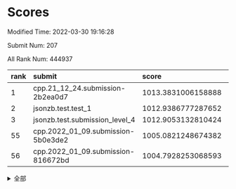 # Scores

Modified Time: 2022-03-30 19:16:28

Submit Num: 207

All Rank Num: 444937

| rank |               submit               |       score        |       sigma        | pk_num |
| :--- | :--------------------------------- | :----------------- | :----------------- | :----- |
| 1    | cpp.21_12_24.submission-2b2ea0d7   | 1013.3831006158888 | 0.7992625846424388 | 8599   |
| 2    | jsonzb.test.test_1                 | 1012.9386777287652 | 0.8111748569718236 | 8594   |
| 3    | jsonzb.test.submission_level_4     | 1012.9053132810424 | 0.8355649241617138 | 8595   |
| 55   | cpp.2022_01_09.submission-5b0e3de2 | 1005.0821248674382 | 0.7201838125255773 | 8599   |
| 56   | cpp.2022_01_09.submission-816672bd | 1004.7928253068593 | 0.7215597237849396 | 8597   |


<details>
<summary>全部</summary>

| rank |                 submit                 |       score        |       sigma        | pk_num |
| :--- | :------------------------------------- | :----------------- | :----------------- | :----- |
| 1    | cpp.21_12_24.submission-2b2ea0d7       | 1013.3831006158888 | 0.7992625846424388 | 8599   |
| 2    | jsonzb.test.test_1                     | 1012.9386777287652 | 0.8111748569718236 | 8594   |
| 3    | jsonzb.test.submission_level_4         | 1012.9053132810424 | 0.8355649241617138 | 8595   |
| 4    | gobigger.level_3.submission_level_3_33 | 1011.8463431040477 | 0.7765209306078245 | 8598   |
| 5    | gobigger.level_3.submission_level_3_5  | 1011.7030168901128 | 0.7670171745523781 | 8596   |
| 6    | gobigger.level_3.submission_level_3_39 | 1011.6115175272082 | 0.7602718532975979 | 8600   |
| 7    | gobigger.level_3.submission_level_3_3  | 1011.486432795752  | 0.7575649140936287 | 8602   |
| 8    | gobigger.level_3.submission_level_3_29 | 1011.3444103638345 | 0.7554325794756469 | 8597   |
| 9    | gobigger.level_3.submission_level_3_17 | 1011.2356606872752 | 0.7680116690247359 | 8594   |
| 10   | gobigger.level_3.submission_level_3_4  | 1011.1971595937323 | 0.7673008011392419 | 8602   |
| 11   | gobigger.level_3.submission_level_3_11 | 1011.0221472628753 | 0.7869460893182997 | 8599   |
| 12   | gobigger.level_3.submission_level_3_18 | 1010.9874110695571 | 0.7706205777646583 | 8603   |
| 13   | gobigger.level_3.submission_level_3_15 | 1010.8767833868105 | 0.7568223020362114 | 8597   |
| 14   | gobigger.level_3.submission_level_3_40 | 1010.8649052085952 | 0.7879794655119943 | 8596   |
| 15   | gobigger.level_3.submission_level_3_32 | 1010.8194253931308 | 0.7621320638255299 | 8601   |
| 16   | gobigger.level_3.submission_level_3_8  | 1010.4628553097926 | 0.7493695939481956 | 8598   |
| 17   | gobigger.level_3.submission_level_3_24 | 1010.3975007870199 | 0.7586717273667304 | 8595   |
| 18   | gobigger.level_3.submission_level_3_22 | 1010.3650685244108 | 0.7779470054488514 | 8595   |
| 19   | gobigger.level_3.submission_level_3_6  | 1010.2179532997948 | 0.7585350758488375 | 8595   |
| 20   | gobigger.level_3.submission_level_3_44 | 1010.2008349095292 | 0.7691703405748554 | 8596   |
| 21   | gobigger.level_3.submission_level_3_13 | 1010.1854207910171 | 0.7745122520182744 | 8596   |
| 22   | gobigger.level_3.submission_level_3_35 | 1010.0959095360066 | 0.7775731869023158 | 8596   |
| 23   | gobigger.level_3.submission_level_3_42 | 1010.0834226721496 | 0.7543436995588992 | 8598   |
| 24   | gobigger.level_3.submission_level_3_41 | 1010.0045652704267 | 0.7672225245449957 | 8602   |
| 25   | gobigger.level_3.submission_level_3_36 | 1009.9192741629652 | 0.7610428766113637 | 8604   |
| 26   | gobigger.level_3.submission_level_3_49 | 1009.8507612712169 | 0.727939804666023  | 8597   |
| 27   | gobigger.level_3.submission_level_3_37 | 1009.804791856075  | 0.7513453308937726 | 8601   |
| 28   | gobigger.level_3.submission_level_3_0  | 1009.7751963605473 | 0.7717261488121545 | 8597   |
| 29   | gobigger.level_3.submission_level_3_20 | 1009.7150227693334 | 0.7505561052253567 | 8595   |
| 30   | gobigger.level_3.submission_level_3_25 | 1009.6966921464411 | 0.7713446195402529 | 8597   |
| 31   | gobigger.level_3.submission_level_3_43 | 1009.6338061183502 | 0.745331886667513  | 8599   |
| 32   | gobigger.level_3.submission_level_3_34 | 1009.6308950472453 | 0.7576578175206455 | 8599   |
| 33   | gobigger.level_3.submission_level_3_19 | 1009.596516118073  | 0.7361695687267851 | 8598   |
| 34   | gobigger.level_3.submission_level_3_2  | 1009.583370618249  | 0.7468097031954967 | 8594   |
| 35   | gobigger.level_3.submission_level_3_47 | 1009.5459382109656 | 0.7466205228626975 | 8596   |
| 36   | gobigger.level_3.submission_level_3_26 | 1009.4902731688338 | 0.7587013682384444 | 8602   |
| 37   | gobigger.level_3.submission_level_3_7  | 1009.4403855072902 | 0.7708437044417245 | 8594   |
| 38   | gobigger.level_3.submission_level_3_21 | 1009.3977106773788 | 0.747242400645522  | 8591   |
| 39   | gobigger.level_3.submission_level_3_38 | 1009.3852146816333 | 0.7532880047673921 | 8600   |
| 40   | gobigger.level_3.submission_level_3_9  | 1009.3512497174806 | 0.7654086213447708 | 8594   |
| 41   | gobigger.level_3.submission_level_3_46 | 1009.3511428139944 | 0.7480622428253582 | 8595   |
| 42   | gobigger.level_3.submission_level_3_23 | 1009.282739185777  | 0.7504880077864078 | 8603   |
| 43   | gobigger.level_3.submission_level_3_12 | 1009.2167535950903 | 0.7408983511651708 | 8595   |
| 44   | gobigger.level_3.submission_level_3_31 | 1009.2156157024621 | 0.7604338884750569 | 8594   |
| 45   | gobigger.level_3.submission_level_3_14 | 1009.1896451354472 | 0.7437310182993007 | 8595   |
| 46   | gobigger.level_3.submission_level_3_28 | 1008.9879688016733 | 0.7597594981853684 | 8596   |
| 47   | gobigger.level_3.submission_level_3_1  | 1008.9609061152493 | 0.725874515581617  | 8594   |
| 48   | gobigger.level_3.submission_level_3_30 | 1008.9053416909221 | 0.7444946884753798 | 8596   |
| 49   | gobigger.level_3.submission_level_3_27 | 1008.8113487243976 | 0.7492018831881523 | 8599   |
| 50   | gobigger.level_3.submission_level_3_48 | 1008.7292547583675 | 0.7226000643717774 | 8604   |
| 51   | gobigger.level_3.submission_level_3_45 | 1008.616076429041  | 0.750978299008291  | 8599   |
| 52   | gobigger.level_3.submission_level_3_10 | 1008.5914332403555 | 0.7463675053794144 | 8596   |
| 53   | gobigger.level_3.submission_level_3_16 | 1008.2766523599207 | 0.7411153614658926 | 8596   |
| 54   | gobigger.level_1.submission_level_1_8  | 1005.1053736214366 | 0.7291136285883348 | 8601   |
| 55   | cpp.2022_01_09.submission-5b0e3de2     | 1005.0821248674382 | 0.7201838125255773 | 8599   |
| 56   | cpp.2022_01_09.submission-816672bd     | 1004.7928253068593 | 0.7215597237849396 | 8597   |
| 57   | gobigger.level_1.submission_level_1_32 | 1004.7650424491795 | 0.7089251111838204 | 8599   |
| 58   | gobigger.level_1.submission_level_1_5  | 1004.5529559716051 | 0.7203871379048812 | 8601   |
| 59   | gobigger.level_1.submission_level_1_11 | 1004.407768541769  | 0.7072453197856751 | 8595   |
| 60   | gobigger.level_1.submission_level_1_31 | 1004.3853452999673 | 0.7187554684561711 | 8601   |
| 61   | gobigger.level_1.submission_level_1_28 | 1004.1811360229789 | 0.7170084322694938 | 8599   |
| 62   | gobigger.level_1.submission_level_1_20 | 1004.1318817689147 | 0.7170623141332068 | 8592   |
| 63   | gobigger.level_1.submission_level_1_34 | 1004.1284783560152 | 0.7123380844209546 | 8601   |
| 64   | gobigger.level_1.submission_level_1_41 | 1003.9357032064275 | 0.7273333556650863 | 8595   |
| 65   | gobigger.level_1.submission_level_1_15 | 1003.8822774879226 | 0.715952252153138  | 8595   |
| 66   | gobigger.level_1.submission_level_1_14 | 1003.8653061241741 | 0.7130850552610378 | 8599   |
| 67   | gobigger.level_1.submission_level_1_27 | 1003.8386174511138 | 0.7223476363740675 | 8599   |
| 68   | gobigger.level_1.submission_level_1_43 | 1003.7816547265415 | 0.7219816946305413 | 8597   |
| 69   | gobigger.level_1.submission_level_1_16 | 1003.7646566442404 | 0.7151049052107126 | 8597   |
| 70   | gobigger.level_1.submission_level_1_23 | 1003.7205667724522 | 0.7115272643269874 | 8596   |
| 71   | gobigger.level_1.submission_level_1_39 | 1003.7100404831854 | 0.7276711329018632 | 8599   |
| 72   | gobigger.level_1.submission_level_1_42 | 1003.6834539985433 | 0.7160667022645641 | 8601   |
| 73   | gobigger.level_1.submission_level_1_30 | 1003.6678590800036 | 0.7150350507544709 | 8603   |
| 74   | gobigger.level_1.submission_level_1_49 | 1003.6170072308821 | 0.7218011391253001 | 8601   |
| 75   | gobigger.level_1.submission_level_1_48 | 1003.5454378728764 | 0.7088325384951755 | 8597   |
| 76   | gobigger.level_1.submission_level_1_17 | 1003.533357112564  | 0.7063569073593889 | 8599   |
| 77   | gobigger.level_1.submission_level_1_0  | 1003.5249231338457 | 0.7216584857758324 | 8594   |
| 78   | gobigger.level_1.submission_level_1_18 | 1003.4878916249527 | 0.7192244993469968 | 8599   |
| 79   | gobigger.level_1.submission_level_1_1  | 1003.4700377731957 | 0.7271461669645445 | 8598   |
| 80   | gobigger.level_1.submission_level_1_12 | 1003.3651499581888 | 0.7207405776849674 | 8603   |
| 81   | gobigger.level_1.submission_level_1_45 | 1003.253929225697  | 0.7181798837089032 | 8598   |
| 82   | gobigger.level_1.submission_level_1_46 | 1003.2234626240391 | 0.7248769280019242 | 8593   |
| 83   | gobigger.level_1.submission_level_1_29 | 1003.2129464888642 | 0.7066876627600366 | 8595   |
| 84   | gobigger.level_1.submission_level_1_47 | 1003.1882754050121 | 0.7221750397444908 | 8599   |
| 85   | gobigger.level_1.submission_level_1_9  | 1003.1653320607242 | 0.7253905227032991 | 8596   |
| 86   | gobigger.level_1.submission_level_1_24 | 1003.1256421526559 | 0.6996062203813307 | 8596   |
| 87   | gobigger.level_1.submission_level_1_10 | 1003.0185848179891 | 0.7154370667208011 | 8599   |
| 88   | gobigger.level_1.submission_level_1_19 | 1002.9826115850224 | 0.710961726029816  | 8595   |
| 89   | gobigger.level_1.submission_level_1_33 | 1002.9787254548651 | 0.7089955574809392 | 8597   |
| 90   | gobigger.level_1.submission_level_1_26 | 1002.9430443568574 | 0.7084043807422632 | 8595   |
| 91   | gobigger.level_1.submission_level_1_21 | 1002.8933266449533 | 0.7152089076081732 | 8601   |
| 92   | gobigger.level_1.submission_level_1_44 | 1002.8686024074644 | 0.7274167254182762 | 8595   |
| 93   | gobigger.level_1.submission_level_1_36 | 1002.8249321152252 | 0.7144292281566972 | 8602   |
| 94   | gobigger.level_1.submission_level_1_37 | 1002.740250744962  | 0.7074263395839161 | 8602   |
| 95   | gobigger.level_1.submission_level_1_4  | 1002.6965983223432 | 0.7156381639151647 | 8600   |
| 96   | gobigger.level_1.submission_level_1_25 | 1002.6346229961281 | 0.7187703437840466 | 8594   |
| 97   | gobigger.level_1.submission_level_1_7  | 1002.5230420197903 | 0.7095855197231089 | 8600   |
| 98   | gobigger.level_1.submission_level_1_13 | 1002.4940504786347 | 0.7170337246058195 | 8595   |
| 99   | gobigger.level_1.submission_level_1_38 | 1002.4512878864152 | 0.7213893378629718 | 8594   |
| 100  | gobigger.level_1.submission_level_1_40 | 1002.4354218704168 | 0.723456671566358  | 8594   |
| 101  | gobigger.level_1.submission_level_1_2  | 1002.4027107160456 | 0.7180748952094008 | 8599   |
| 102  | gobigger.level_1.submission_level_1_22 | 1002.3162589521864 | 0.7174138413495942 | 8599   |
| 103  | gobigger.level_1.submission_level_1_6  | 1002.2289983880183 | 0.712785981207179  | 8598   |
| 104  | gobigger.level_1.submission_level_1_35 | 1002.0164139342013 | 0.7081469774081615 | 8599   |
| 105  | gobigger.level_1.submission_level_1_3  | 1001.7207789275396 | 0.694281412977548  | 8595   |
| 106  | gobigger.random.submission_random_31   | 996.9024961001194  | 0.7096372867619325 | 8600   |
| 107  | gobigger.random.submission_random_10   | 996.6254077602965  | 0.7029782730075386 | 8598   |
| 108  | gobigger.random.submission_random_44   | 996.554280750903   | 0.7093696049791323 | 8593   |
| 109  | gobigger.random.submission_random_32   | 996.4688058709894  | 0.701179689741341  | 8598   |
| 110  | gobigger.random.submission_random_0    | 996.4137293550755  | 0.6994192099424638 | 8592   |
| 111  | gobigger.random.submission_random_26   | 996.4102149962877  | 0.6990147004150044 | 8600   |
| 112  | gobigger.random.submission_random_49   | 996.402744288139   | 0.6952474555393187 | 8597   |
| 113  | gobigger.random.submission_random_15   | 996.3898406952233  | 0.7076812783788866 | 8595   |
| 114  | gobigger.random.submission_random_29   | 996.3656254024272  | 0.7083387925009589 | 8597   |
| 115  | gobigger.random.submission_random_16   | 996.330648243701   | 0.7155950981443226 | 8598   |
| 116  | gobigger.random.submission_random_23   | 996.329316785203   | 0.7092311795907166 | 8600   |
| 117  | gobigger.random.submission_random_1    | 996.3226381086758  | 0.7128140439578545 | 8605   |
| 118  | gobigger.random.submission_random_46   | 996.3043749714549  | 0.7078985224252123 | 8599   |
| 119  | gobigger.random.submission_random_7    | 996.3032254436642  | 0.7013818633020098 | 8602   |
| 120  | gobigger.random.submission_random_12   | 996.2558470307868  | 0.7098385305491427 | 8595   |
| 121  | gobigger.random.submission_random_8    | 996.2423758403728  | 0.6977504091856419 | 8593   |
| 122  | gobigger.random.submission_random_41   | 996.2299736448397  | 0.7067713639121284 | 8598   |
| 123  | gobigger.random.submission_random_47   | 996.2206376866422  | 0.7108863306547082 | 8596   |
| 124  | gobigger.random.submission_random_4    | 996.1715197911719  | 0.7158895685447206 | 8595   |
| 125  | gobigger.random.submission_random_22   | 996.1508806410448  | 0.7027938570950694 | 8604   |
| 126  | gobigger.random.submission_random_36   | 996.1490130463545  | 0.7074897940292465 | 8597   |
| 127  | gobigger.random.submission_random_37   | 996.1403452788504  | 0.7032283260360661 | 8595   |
| 128  | gobigger.random.submission_random_19   | 996.0337098951418  | 0.7037475155849725 | 8602   |
| 129  | gobigger.random.submission_random_2    | 996.0287331128123  | 0.7100749534223308 | 8601   |
| 130  | gobigger.random.submission_random_5    | 995.9396682745298  | 0.7177044516190907 | 8601   |
| 131  | gobigger.random.submission_random_3    | 995.912325722536   | 0.7104242699865293 | 8601   |
| 132  | gobigger.random.submission_random_9    | 995.8579319582101  | 0.7129198258902513 | 8598   |
| 133  | gobigger.random.submission_random_48   | 995.7477335067166  | 0.7122819027810724 | 8602   |
| 134  | gobigger.random.submission_random_39   | 995.7136207704581  | 0.7007160225059939 | 8598   |
| 135  | gobigger.random.submission_random_30   | 995.7128108757794  | 0.7132983874663211 | 8596   |
| 136  | gobigger.random.submission_random_20   | 995.6801099972257  | 0.7241686109989571 | 8598   |
| 137  | gobigger.random.submission_random_18   | 995.6650975715343  | 0.7208827235879581 | 8595   |
| 138  | gobigger.random.submission_random_27   | 995.6274399494154  | 0.7014759759523159 | 8596   |
| 139  | gobigger.random.submission_random_17   | 995.5968027423285  | 0.7109037319996623 | 8602   |
| 140  | gobigger.random.submission_random_35   | 995.5876402780865  | 0.7092597309428246 | 8597   |
| 141  | gobigger.random.submission_random_25   | 995.5850737295727  | 0.7185699305394723 | 8598   |
| 142  | gobigger.random.submission_random_42   | 995.5465798854619  | 0.7163468062073013 | 8595   |
| 143  | gobigger.random.submission_random_34   | 995.5031537628374  | 0.7109779964419122 | 8603   |
| 144  | gobigger.random.submission_random_6    | 995.4346964959315  | 0.7013815983784966 | 8596   |
| 145  | gobigger.random.submission_random_11   | 995.4329479111232  | 0.7121118362675196 | 8598   |
| 146  | gobigger.random.submission_random_38   | 995.3634463596521  | 0.7261244154113555 | 8595   |
| 147  | gobigger.random.submission_random_24   | 995.3384749669291  | 0.6970183330955945 | 8596   |
| 148  | gobigger.random.submission_random_21   | 995.3044382504928  | 0.716694858080559  | 8599   |
| 149  | gobigger.random.submission_random_14   | 995.3022986021155  | 0.7176564287136652 | 8599   |
| 150  | gobigger.random.submission_random_43   | 995.2636504873554  | 0.7246939696096631 | 8593   |
| 151  | gobigger.random.submission_random_33   | 995.1166801141784  | 0.7114091526979277 | 8601   |
| 152  | gobigger.random.submission_random_45   | 995.0573219465392  | 0.7068260084964932 | 8601   |
| 153  | gobigger.random.submission_random_13   | 995.0136354521931  | 0.7100259442911185 | 8602   |
| 154  | gobigger.random.submission_random_40   | 995.008483313119   | 0.7149175005495442 | 8595   |
| 155  | gobigger.random.submission_random_28   | 994.935631932347   | 0.7084623036907022 | 8593   |
| 156  | gobigger.level_2.submission_level_2_38 | 993.8300387616     | 0.7558673952566849 | 8601   |
| 157  | gobigger.level_2.submission_level_2_13 | 993.5718337317576  | 0.74881496944498   | 8599   |
| 158  | gobigger.level_2.submission_level_2_42 | 993.4437252909056  | 0.7414131381369699 | 8598   |
| 159  | gobigger.level_2.submission_level_2_47 | 993.3864361111308  | 0.7339364153156291 | 8601   |
| 160  | gobigger.level_2.submission_level_2_46 | 993.3529968570684  | 0.7326112757747034 | 8595   |
| 161  | gobigger.level_2.submission_level_2_30 | 993.3031237555463  | 0.732571506076547  | 8598   |
| 162  | gobigger.level_2.submission_level_2_6  | 993.1395131825689  | 0.737482418738611  | 8597   |
| 163  | gobigger.level_2.submission_level_2_23 | 993.0443916370232  | 0.7286370399331396 | 8597   |
| 164  | gobigger.level_2.submission_level_2_31 | 993.037166714394   | 0.7581453679495832 | 8598   |
| 165  | gobigger.level_2.submission_level_2_5  | 992.956199292953   | 0.7286139392047155 | 8600   |
| 166  | gobigger.level_2.submission_level_2_28 | 992.9150650848037  | 0.7338818567628854 | 8596   |
| 167  | gobigger.level_2.submission_level_2_35 | 992.9044839329451  | 0.7262319729382853 | 8602   |
| 168  | gobigger.level_2.submission_level_2_33 | 992.9043964476784  | 0.7268884834955465 | 8598   |
| 169  | gobigger.level_2.submission_level_2_24 | 992.8374494497871  | 0.7445619642311293 | 8599   |
| 170  | gobigger.level_2.submission_level_2_4  | 992.807324296951   | 0.7412084507362182 | 8596   |
| 171  | gobigger.level_2.submission_level_2_8  | 992.7147880209503  | 0.7420156706742391 | 8600   |
| 172  | gobigger.level_2.submission_level_2_18 | 992.7114064091516  | 0.7466763026264414 | 8601   |
| 173  | gobigger.level_2.submission_level_2_17 | 992.639846675096   | 0.7409861358631155 | 8593   |
| 174  | gobigger.level_2.submission_level_2_29 | 992.6163918605046  | 0.7528958680459226 | 8598   |
| 175  | gobigger.level_2.submission_level_2_25 | 992.6112815480598  | 0.7487037271551829 | 8598   |
| 176  | gobigger.level_2.submission_level_2_20 | 992.600944920193   | 0.7365544274688178 | 8597   |
| 177  | gobigger.level_2.submission_level_2_19 | 992.5663518656014  | 0.747546744895837  | 8599   |
| 178  | gobigger.level_2.submission_level_2_44 | 992.5571329896396  | 0.7359503847725116 | 8599   |
| 179  | gobigger.level_2.submission_level_2_45 | 992.4265716649118  | 0.7368703307444534 | 8589   |
| 180  | gobigger.level_2.submission_level_2_2  | 992.371101885059   | 0.7432363698117598 | 8598   |
| 181  | gobigger.level_2.submission_level_2_1  | 992.3349329089624  | 0.754821866367671  | 8605   |
| 182  | gobigger.level_2.submission_level_2_0  | 992.2796485619472  | 0.7450432427223546 | 8592   |
| 183  | gobigger.level_2.submission_level_2_34 | 992.2299356891045  | 0.7352769681365647 | 8593   |
| 184  | gobigger.level_2.submission_level_2_21 | 992.1682128076884  | 0.7370501558061097 | 8594   |
| 185  | gobigger.level_2.submission_level_2_41 | 992.1355990476575  | 0.7399241732127185 | 8597   |
| 186  | gobigger.level_2.submission_level_2_43 | 992.0147957505035  | 0.7536317017817769 | 8599   |
| 187  | gobigger.level_2.submission_level_2_36 | 992.0105022758675  | 0.7414023232154588 | 8601   |
| 188  | gobigger.level_2.submission_level_2_22 | 991.9370855914241  | 0.757557684903058  | 8601   |
| 189  | gobigger.level_2.submission_level_2_11 | 991.8789869175233  | 0.755224278557954  | 8595   |
| 190  | gobigger.level_2.submission_level_2_14 | 991.8033230994344  | 0.7432036167609993 | 8603   |
| 191  | gobigger.level_2.submission_level_2_49 | 991.7705868732324  | 0.7463390653891014 | 8590   |
| 192  | gobigger.level_2.submission_level_2_40 | 991.762016732691   | 0.7538751130881902 | 8599   |
| 193  | gobigger.level_2.submission_level_2_48 | 991.7447600535835  | 0.7454396885661413 | 8603   |
| 194  | gobigger.level_2.submission_level_2_9  | 991.7280330099021  | 0.7324712815313192 | 8598   |
| 195  | gobigger.level_2.submission_level_2_3  | 991.7215301838393  | 0.7596225461661334 | 8595   |
| 196  | gobigger.level_2.submission_level_2_39 | 991.4101962787993  | 0.7614541140169611 | 8603   |
| 197  | gobigger.level_2.submission_level_2_12 | 991.3844108456128  | 0.7443753615320511 | 8595   |
| 198  | gobigger.level_2.submission_level_2_32 | 991.3771164914758  | 0.7392115856498398 | 8605   |
| 199  | gobigger.level_2.submission_level_2_7  | 991.3388349768023  | 0.7495752432546581 | 8594   |
| 200  | gobigger.level_2.submission_level_2_15 | 991.2109067158225  | 0.7580389430965873 | 8601   |
| 201  | gobigger.level_2.submission_level_2_16 | 991.1765732949749  | 0.7430203334216806 | 8601   |
| 202  | gobigger.level_2.submission_level_2_10 | 991.1037226619895  | 0.7529257275284904 | 8598   |
| 203  | gobigger.level_2.submission_level_2_26 | 990.9645812936168  | 0.7720542902920592 | 8599   |
| 204  | gobigger.level_2.submission_level_2_37 | 990.6490810093808  | 0.7595721897341333 | 8595   |
| 205  | gobigger.level_2.submission_level_2_27 | 990.4769001874673  | 0.7653876888752034 | 8604   |
| 206  | gobigger.none.submission_none_1        | 977.1610635994471  | 1.4634721686343002 | 8598   |
| 207  | gobigger.none.submission_none_0        | 976.5318914508443  | 1.414512910458516  | 8597   |

</details>